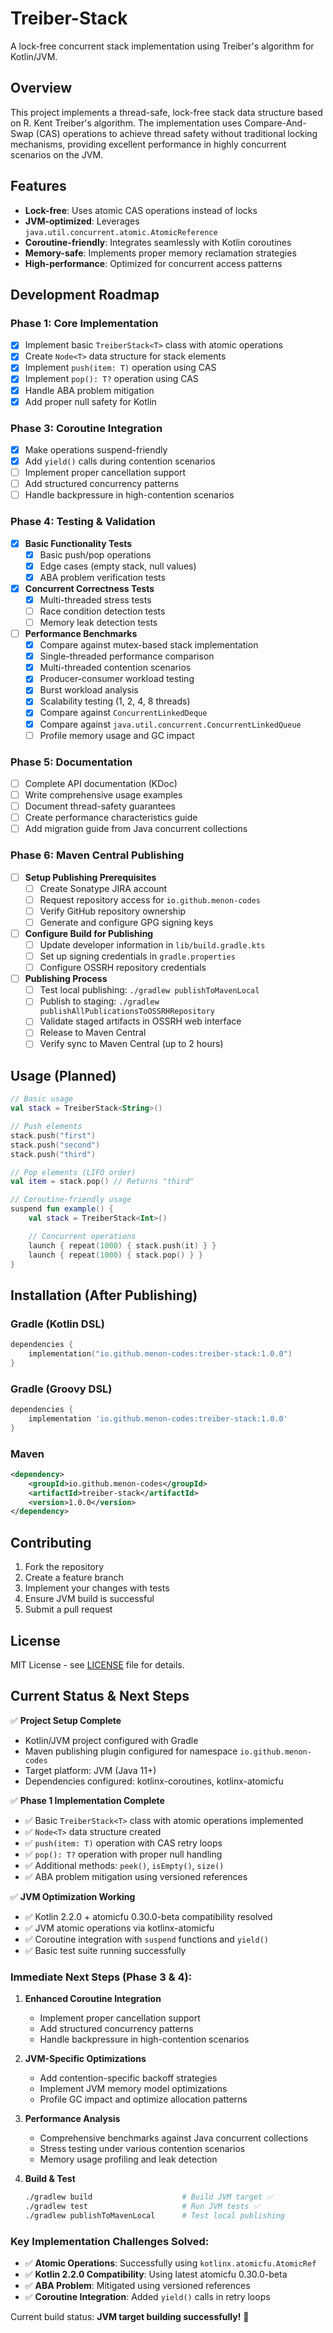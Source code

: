 # Treiber-Stack

A lock-free concurrent stack implementation using Treiber's algorithm for Kotlin/JVM.

## Overview

This project implements a thread-safe, lock-free stack data structure based on R. Kent Treiber's algorithm. The implementation uses Compare-And-Swap (CAS) operations to achieve thread safety without traditional locking mechanisms, providing excellent performance in highly concurrent scenarios on the JVM.

## Features

- **Lock-free**: Uses atomic CAS operations instead of locks
- **JVM-optimized**: Leverages `java.util.concurrent.atomic.AtomicReference`
- **Coroutine-friendly**: Integrates seamlessly with Kotlin coroutines
- **Memory-safe**: Implements proper memory reclamation strategies
- **High-performance**: Optimized for concurrent access patterns

## Development Roadmap

### Phase 1: Core Implementation

- [x] Implement basic `TreiberStack<T>` class with atomic operations
- [x] Create `Node<T>` data structure for stack elements
- [x] Implement `push(item: T)` operation using CAS
- [x] Implement `pop(): T?` operation using CAS
- [x] Handle ABA problem mitigation
- [x] Add proper null safety for Kotlin

### Phase 3: Coroutine Integration

- [x] Make operations suspend-friendly
- [x] Add `yield()` calls during contention scenarios
- [ ] Implement proper cancellation support
- [ ] Add structured concurrency patterns
- [ ] Handle backpressure in high-contention scenarios

### Phase 4: Testing & Validation

- [x] **Basic Functionality Tests**
  - [x] Basic push/pop operations
  - [x] Edge cases (empty stack, null values)
  - [x] ABA problem verification tests
- [x] **Concurrent Correctness Tests**
  - [x] Multi-threaded stress tests
  - [ ] Race condition detection tests
  - [ ] Memory leak detection tests
- [ ] **Performance Benchmarks**
  - [x] Compare against mutex-based stack implementation
  - [x] Single-threaded performance comparison
  - [x] Multi-threaded contention scenarios
  - [x] Producer-consumer workload testing
  - [x] Burst workload analysis
  - [x] Scalability testing (1, 2, 4, 8 threads)
  - [x] Compare against `ConcurrentLinkedDeque`
  - [x] Compare against `java.util.concurrent.ConcurrentLinkedQueue`
  - [ ] Profile memory usage and GC impact

### Phase 5: Documentation

- [ ] Complete API documentation (KDoc)
- [ ] Write comprehensive usage examples
- [ ] Document thread-safety guarantees
- [ ] Create performance characteristics guide
- [ ] Add migration guide from Java concurrent collections

### Phase 6: Maven Central Publishing

- [ ] **Setup Publishing Prerequisites**
  - [ ] Create Sonatype JIRA account
  - [ ] Request repository access for `io.github.menon-codes`
  - [ ] Verify GitHub repository ownership
  - [ ] Generate and configure GPG signing keys
- [ ] **Configure Build for Publishing**
  - [ ] Update developer information in `lib/build.gradle.kts`
  - [ ] Set up signing credentials in `gradle.properties`
  - [ ] Configure OSSRH repository credentials
- [ ] **Publishing Process**
  - [ ] Test local publishing: `./gradlew publishToMavenLocal`
  - [ ] Publish to staging: `./gradlew publishAllPublicationsToOSSRHRepository`
  - [ ] Validate staged artifacts in OSSRH web interface
  - [ ] Release to Maven Central
  - [ ] Verify sync to Maven Central (up to 2 hours)

## Usage (Planned)

```kotlin
// Basic usage
val stack = TreiberStack<String>()

// Push elements
stack.push("first")
stack.push("second")
stack.push("third")

// Pop elements (LIFO order)
val item = stack.pop() // Returns "third"

// Coroutine-friendly usage
suspend fun example() {
    val stack = TreiberStack<Int>()

    // Concurrent operations
    launch { repeat(1000) { stack.push(it) } }
    launch { repeat(1000) { stack.pop() } }
}
```

## Installation (After Publishing)

### Gradle (Kotlin DSL)

```kotlin
dependencies {
    implementation("io.github.menon-codes:treiber-stack:1.0.0")
}
```

### Gradle (Groovy DSL)

```groovy
dependencies {
    implementation 'io.github.menon-codes:treiber-stack:1.0.0'
}
```

### Maven

```xml
<dependency>
    <groupId>io.github.menon-codes</groupId>
    <artifactId>treiber-stack</artifactId>
    <version>1.0.0</version>
</dependency>
```

## Contributing

1. Fork the repository
2. Create a feature branch
3. Implement your changes with tests
4. Ensure JVM build is successful
5. Submit a pull request

## License

MIT License - see [LICENSE](LICENSE) file for details.

## Current Status & Next Steps

✅ **Project Setup Complete**

- Kotlin/JVM project configured with Gradle
- Maven publishing plugin configured for namespace `io.github.menon-codes`
- Target platform: JVM (Java 11+)
- Dependencies configured: kotlinx-coroutines, kotlinx-atomicfu

✅ **Phase 1 Implementation Complete**

- ✅ Basic `TreiberStack<T>` class with atomic operations implemented
- ✅ `Node<T>` data structure created
- ✅ `push(item: T)` operation with CAS retry loops
- ✅ `pop(): T?` operation with proper null handling
- ✅ Additional methods: `peek()`, `isEmpty()`, `size()`
- ✅ ABA problem mitigation using versioned references

✅ **JVM Optimization Working**

- ✅ Kotlin 2.2.0 + atomicfu 0.30.0-beta compatibility resolved
- ✅ JVM atomic operations via kotlinx-atomicfu
- ✅ Coroutine integration with `suspend` functions and `yield()`
- ✅ Basic test suite running successfully

### Immediate Next Steps (Phase 3 & 4):

1. **Enhanced Coroutine Integration**

   - Implement proper cancellation support
   - Add structured concurrency patterns
   - Handle backpressure in high-contention scenarios

2. **JVM-Specific Optimizations**

   - Add contention-specific backoff strategies
   - Implement JVM memory model optimizations
   - Profile GC impact and optimize allocation patterns

3. **Performance Analysis**

   - Comprehensive benchmarks against Java concurrent collections
   - Stress testing under various contention scenarios
   - Memory usage profiling and leak detection

4. **Build & Test**
   ```bash
   ./gradlew build                    # Build JVM target ✅
   ./gradlew test                     # Run JVM tests ✅
   ./gradlew publishToMavenLocal      # Test local publishing
   ```

### Key Implementation Challenges Solved:

- ✅ **Atomic Operations**: Successfully using `kotlinx.atomicfu.AtomicRef`
- ✅ **Kotlin 2.2.0 Compatibility**: Using latest atomicfu 0.30.0-beta
- ✅ **ABA Problem**: Mitigated using versioned references
- ✅ **Coroutine Integration**: Added `yield()` calls in retry loops

Current build status: **JVM target building successfully!** 🎉
